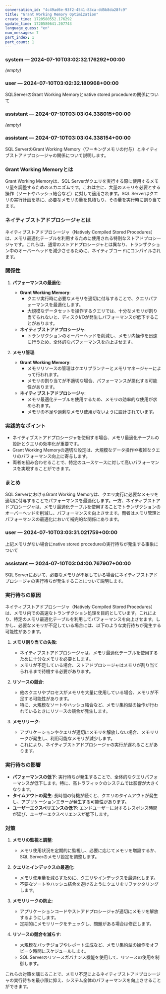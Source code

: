```yaml
---
conversation_id: "4c49ad6e-93f2-4541-83ca-dd5b8da28fc9"
title: "Grant Working Memory Optimization"
create_time: 1720580552.176292
update_time: 1720580641.207743
language_guess: "en"
num_messages: 7
part_index: 1
part_count: 1
---
```


### system — 2024-07-10T03:02:32.176292+00:00

_(empty)_

### user — 2024-07-10T03:02:32.180968+00:00

SQLServerのGrant Working Memoryとnative stored procedureの関係について

### assistant — 2024-07-10T03:03:04.338015+00:00

_(empty)_

### assistant — 2024-07-10T03:03:04.338154+00:00

SQL ServerのGrant Working Memory（ワーキングメモリの付与）とネイティブストアドプロシージャの関係について説明します。

### Grant Working Memoryとは
Grant Working Memoryは、SQL Serverがクエリを実行する際に使用するメモリ量を調整するためのメカニズムです。これは主に、大量のメモリを必要とする操作（ソートやハッシュ結合など）に対して適用されます。SQL Serverはクエリの実行計画を基に、必要なメモリの量を見積もり、その量を実行時に割り当てます。

### ネイティブストアドプロシージャとは
ネイティブストアドプロシージャ（Natively Compiled Stored Procedures）は、メモリ最適化テーブルを利用するために使用される特別なストアドプロシージャです。これらは、通常のストアドプロシージャとは異なり、トランザクション中のオーバーヘッドを減少させるために、ネイティブコードにコンパイルされます。

### 関係性
1. **パフォーマンスの最適化**:
    - **Grant Working Memory**:
        - クエリ実行時に必要なメモリを適切に付与することで、クエリパフォーマンスを最適化します。
        - 大規模なデータセットを操作するクエリでは、十分なメモリが割り当てられないと、ディスクI/Oが発生しパフォーマンスが低下することがあります。
    - **ネイティブストアドプロシージャ**:
        - トランザクションのオーバーヘッドを削減し、メモリ内操作を迅速に行うため、全体的なパフォーマンスを向上させます。

2. **メモリ管理**:
    - **Grant Working Memory**:
        - メモリリソースの管理はクエリプランナーとメモリマネージャーによって行われます。
        - メモリの割り当てが不適切な場合、パフォーマンスが悪化する可能性があります。
    - **ネイティブストアドプロシージャ**:
        - メモリ最適化テーブルを使用するため、メモリの効率的な使用が求められます。
        - メモリの不足や過剰なメモリ使用がないように設計されています。

### 実践的なポイント
- ネイティブストアドプロシージャを使用する場合、メモリ最適化テーブルの設計とクエリの効率化が重要です。
- Grant Working Memoryの適切な設定は、大規模なデータ操作や複雑なクエリのパフォーマンス向上に寄与します。
- 両者を組み合わせることで、特定のユースケースに対して高いパフォーマンスを実現することができます。

### まとめ
SQL ServerにおけるGrant Working Memoryは、クエリ実行に必要なメモリを適切に付与することでパフォーマンスを最適化します。一方、ネイティブストアドプロシージャは、メモリ最適化テーブルを使用することでトランザクションのオーバーヘッドを削減し、パフォーマンスを向上させます。両者はメモリ管理とパフォーマンスの最適化において補完的な関係にあります。

### user — 2024-07-10T03:03:31.021759+00:00

上記メモリがない場合にnative stored procedureの実行待ちが発生する事象について

### assistant — 2024-07-10T03:04:00.767907+00:00

SQL Serverにおいて、必要なメモリが不足している場合にネイティブストアドプロシージャの実行待ちが発生することについて説明します。

### 実行待ちの原因
ネイティブストアドプロシージャ（Natively Compiled Stored Procedures）は、メモリ内での高速なトランザクション処理を目的としています。これにより、特定のメモリ最適化テーブルを利用してパフォーマンスを向上させます。しかし、必要なメモリが不足している場合には、以下のような実行待ちが発生する可能性があります。

1. **メモリ割り当ての失敗**:
   - ネイティブストアドプロシージャは、メモリ最適化テーブルを使用するために十分なメモリを必要とします。
   - メモリが不足している場合、ストアドプロシージャはメモリが割り当てられるまで待機する必要があります。

2. **リソースの競合**:
   - 他のクエリやプロセスがメモリを大量に使用している場合、メモリが不足する可能性があります。
   - 特に、大規模なソートやハッシュ結合など、メモリ集約型の操作が行われているときにリソースの競合が発生します。

3. **メモリリーク**:
   - アプリケーションやクエリが適切にメモリを解放しない場合、メモリリークが発生し、利用可能なメモリが減少します。
   - これにより、ネイティブストアドプロシージャの実行が遅れることがあります。

### 実行待ちの影響
- **パフォーマンスの低下**: 実行待ちが発生することで、全体的なクエリパフォーマンスが低下します。特に、高トラフィックのシステムでは影響が大きくなります。
- **タイムアウトの発生**: 長時間の待機が続くと、クエリのタイムアウトが発生し、アプリケーションエラーが発生する可能性があります。
- **ユーザーエクスペリエンスの低下**: エンドユーザーに対するレスポンス時間が延び、ユーザーエクスペリエンスが低下します。

### 対策
1. **メモリの監視と調整**:
   - メモリ使用状況を定期的に監視し、必要に応じてメモリを増設するか、SQL Serverのメモリ設定を調整します。

2. **クエリとインデックスの最適化**:
   - メモリ使用量を減らすために、クエリやインデックスを最適化します。
   - 不要なソートやハッシュ結合を避けるようにクエリをリファクタリングします。

3. **メモリリークの防止**:
   - アプリケーションコードやストアドプロシージャが適切にメモリを解放するようにします。
   - 定期的にメモリリークをチェックし、問題がある場合は修正します。

4. **リソースの競合を減らす**:
   - 大規模なバッチジョブやレポート生成など、メモリ集約型の操作をオフピーク時間にスケジュールします。
   - SQL Serverのリソースガバナンス機能を使用して、リソースの使用を制御します。

これらの対策を講じることで、メモリ不足によるネイティブストアドプロシージャの実行待ちを最小限に抑え、システム全体のパフォーマンスを向上させることができます。
